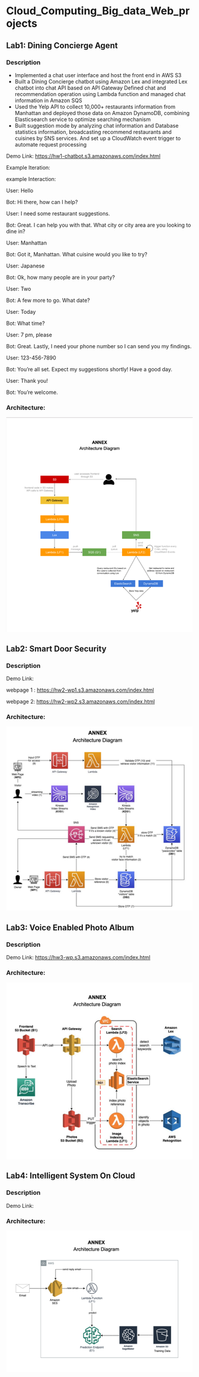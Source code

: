 # Cloud_Computing_Big_data_Web_projects

## Lab1: Dining Concierge Agent
### Description
- Implemented a chat user interface and host the front end in AWS S3
- Built a Dining Concierge chatbot using Amazon Lex and integrated Lex chatbot into chat API based on API Gateway
Defined chat and recommendation operation using Lambda function and managed chat information in Amazon SQS
- Used the Yelp API to collect 10,000+ restaurants information from Manhattan and deployed those data on Amazon
DynamoDB, combining Elasticsearch service to optimize searching mechanism
- Built suggestion mode by analyzing chat information and Database statistics information, broadcasting recommend
restaurants and cuisines by SNS services. And set up a CloudWatch event trigger to automate request processing








Demo Link: https://hw1-chatbot.s3.amazonaws.com/index.html

Example Iteration:

example Interaction:

User: Hello

Bot: Hi there, how can I help?

User: I need some restaurant suggestions.

Bot: Great. I can help you with that. What city or city area are you looking to dine in?

User: Manhattan

Bot: Got it, Manhattan. What cuisine would you like to try?

User: Japanese

Bot: Ok, how many people are in your party?

User: Two

Bot: A few more to go. What date?

User: Today

Bot: What time?

User: 7 pm, please

Bot: Great. Lastly, I need your phone number so I can send you my findings.

User: 123-456-7890

Bot: You’re all set. Expect my suggestions shortly! Have a good day.

User: Thank you!

Bot: You’re welcome.


### Architecture:
![alt text](architecture/lab1.png)


## Lab2: Smart Door Security
### Description
Demo Link: 

webpage 1 : https://hw2-wp1.s3.amazonaws.com/index.html

webpage 2:  https://hw2-wp2.s3.amazonaws.com/index.html



### Architecture:
![alt text](architecture/lab2.png)







## Lab3: Voice Enabled Photo Album
### Description
Demo Link: https://hw3-wp.s3.amazonaws.com/index.html

### Architecture:
![alt text](architecture/lab3.png)







## Lab4: Intelligent System On Cloud
### Description
Demo Link:  


### Architecture:
![alt text](architecture/lab4.png)
